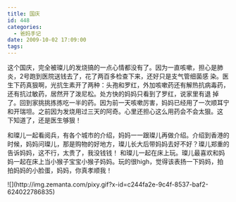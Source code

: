 ```yaml
---
title: 国庆
id: 448
categories:
  - 爸妈手记
date: 2009-10-02 17:09:00
tags:
---
```


这个国庆，完全被璨儿的发烧搞的一点心情都没有了。因为一直咳嗽，担心是肺炎，2号跑到医院送钱去了，花了两百多检查下来，还好只是支气管细菌感 染。医生下药真狠啊，光抗生素开了两种：头孢和罗红，外加咳嗽药还有解热抗病毒药，还有抗过敏药，居然开了泼尼松。处方快的妈妈只看到了罗红，说家里有退 掉了。回到家挑挑拣拣吃一半的药。因为前一天咳嗽厉害，妈妈已经用了一次顺耳宁和开瑞坦。之前因为发烧用过三天的阿奇。心里还担心这么用药会不会太狠。这 下知道了，还是医生够狠！

和璨儿一起看阅兵，有各个城市的介绍，妈妈一一跟璨儿再做介绍。介绍到香港的时候，妈妈问璨儿，那是购物的好地方，璨儿长大后带妈妈去好不好？璨儿郑重的告诉妈妈，这不行，太贵了，我没钱钱！
和璨儿一起在床上玩。璨儿最喜欢和妈妈一起在床上当小猴子宝宝小猴子妈妈。玩的很high，觉得该表扬一下妈妈，拍拍妈妈的小脸蛋，妈妈，你真孝顺我！

<div class="zemanta-pixie">![](http://img.zemanta.com/pixy.gif?x-id=c244fa2e-9c4f-8537-baf2-624022786835)</div>